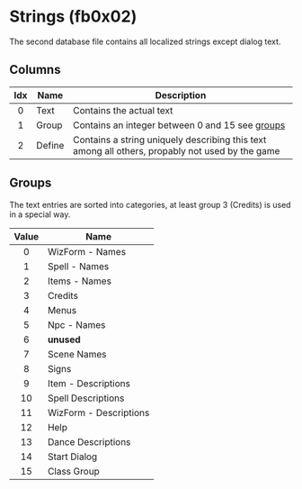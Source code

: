 # Strings (fb0x02)
The second database file contains all localized strings except dialog text.

## Columns

| Idx | Name | Description |
|:---:|------|-------------|
|  0  | Text | Contains the actual text |
|  1  | Group| Contains an integer between 0 and 15 see [groups](#groups) |
|  2  | Define | Contains a string uniquely describing this text among all others, propably not used by the game |

## Groups
The text entries are sorted into categories, at least group 3 (Credits) is used in a special way.

| Value | Name                   |
|:-----:|------------------------|
|   0   | WizForm - Names        |
|   1   | Spell - Names          |
|   2   | Items - Names          |
|   3   | Credits                |
|   4   | Menus                  |
|   5   | Npc - Names            |
|   6   | __unused__             |
|   7   | Scene Names            |
|   8   | Signs                  |
|   9   | Item - Descriptions    |
|  10   | Spell Descriptions     |
|  11   | WizForm - Descriptions |
|  12   | Help                   |
|  13   | Dance Descriptions     |
|  14   | Start Dialog           |
|  15   | Class Group            |
